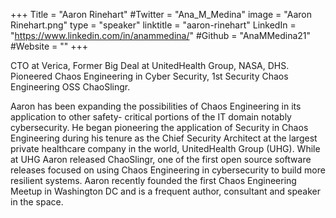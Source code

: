 +++
Title = "Aaron Rinehart"
#Twitter = "Ana_M_Medina"
image = "Aaron Rinehart.png"
type = "speaker"
linktitle = "aaron-rinehart"
LinkedIn = "https://www.linkedin.com/in/anammedina/"
#Github = "AnaMMedina21"
#Website = ""
+++

CTO at Verica, Former Big Deal at UnitedHealth Group, NASA, DHS. Pioneered Chaos Engineering in Cyber Security, 1st Security Chaos Engineering OSS ChaoSlingr.

Aaron has been expanding the possibilities of Chaos Engineering in its application to other safety- critical portions of the IT domain notably cybersecurity. He began pioneering the application of Security in Chaos Engineering during his tenure as the Chief Security Architect at the largest private healthcare company in the world, UnitedHealth Group (UHG). While at UHG Aaron released ChaoSlingr, one of the first open source software releases focused on using Chaos Engineering in cybersecurity to build more resilient systems. Aaron recently founded the first Chaos Engineering Meetup in Washington DC and is a frequent author, consultant and speaker in the space.



